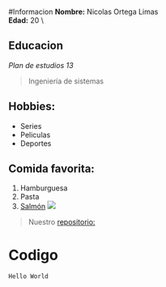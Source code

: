 #Informacion
**Nombre:** Nicolas Ortega Limas\
**Edad:** 20 \
## Educacion
*Plan de estudios 13*
>Ingeniería de sistemas

## Hobbies:
- Series
- Peliculas
- Deportes
## Comida favorita:
1. Hamburguesa
2. Pasta
3. [Salmón][1]
![](https://upload.wikimedia.org/wikipedia/commons/9/91/Oncorhynchus_keta.jpeg)

>Nuestro [repositorio:](https://github.com/kirilka97/ciclos1.git)
 # Codigo
`Hello World`

[1]: https://es.wikipedia.org/wiki/Oncorhynchus
